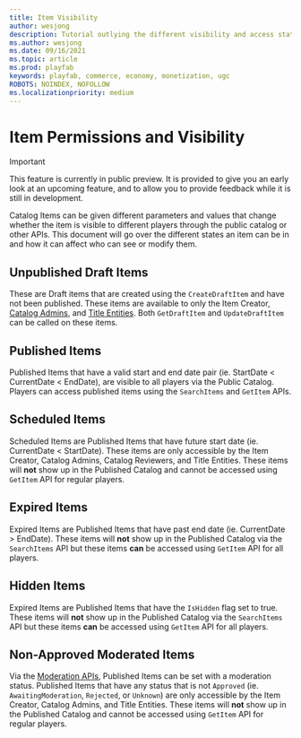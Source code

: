 ```yaml
---
title: Item Visibility
author: wesjong
description: Tutorial outlying the different visibility and access states an item can be in
ms.author: wesjong
ms.date: 09/16/2021
ms.topic: article
ms.prod: playfab
keywords: playfab, commerce, economy, monetization, ugc
ROBOTS: NOINDEX, NOFOLLOW
ms.localizationpriority: medium
---
```


# Item Permissions and Visibility

> [!IMPORTANT]
> This feature is currently in public preview. It is provided to give you an early look at an upcoming feature, and to allow you to provide feedback while it is still in development.

Catalog Items can be given different parameters and values that change whether the item is visible to different players through the public catalog or other APIs. This document will go over the different states an item can be in and how it can affect who can see or modify them.

## Unpublished Draft Items
These are Draft items that are created using the `CreateDraftItem` and have not been published. These items are available to only the Item Creator, [Catalog Admins](/gaming/playfab/features/commerce/ugc/settings/#catalog-admins), and [Title Entities](/gaming/playfab/features/data/entities/#title). Both `GetDraftItem` and `UpdateDraftItem` can be called on these items.

## Published Items
Published Items that have a valid start and end date pair (ie. StartDate < CurrentDate < EndDate), are visible to all players via the Public Catalog. Players can access published items using the `SearchItems` and `GetItem` APIs.

## Scheduled Items
Scheduled Items are Published Items that have future start date (ie. CurrentDate < StartDate). These items are only accessible by the Item Creator, Catalog Admins, Catalog Reviewers, and Title Entities. These items will **not** show up in the Published Catalog and cannot be accessed using `GetItem` API for regular players.

## Expired Items

Expired Items are Published Items that have past end date (ie. CurrentDate > EndDate). These items will **not** show up in the Published Catalog via the `SearchItems` API but these items **can** be accessed using `GetItem` API for all players.

## Hidden Items

Expired Items are Published Items that have the `IsHidden` flag set to true. These items will **not** show up in the Published Catalog via the `SearchItems` API but these items **can** be accessed using `GetItem` API for all players.

## Non-Approved Moderated Items

Via the [Moderation APIs](/gaming/playfab/features/commerce/ugc/moderation), Published Items can be set with a moderation status. Published Items that have any status that is not `Approved` (ie. `AwaitingModeration`, `Rejected`, or `Unknown`) are only accessible by the Item Creator, Catalog Admins, and Title Entities. These items will **not** show up in the Published Catalog and cannot be accessed using `GetItem` API for regular players.
